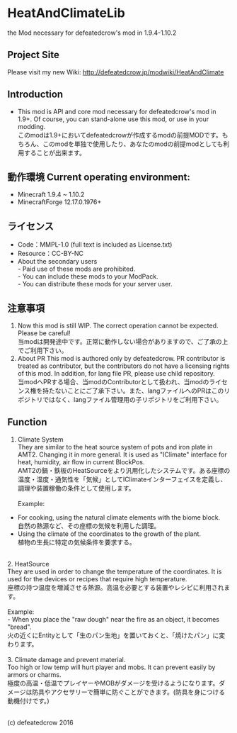 # HeatAndClimateLib
the Mod necessary for defeatedcrow's mod in 1.9.4-1.10.2

## Project Site
Please visit my new Wiki: http://defeatedcrow.jp/modwiki/HeatAndClimate

## Introduction
- This mod is API and core mod necessary for defeatedcrow's mod in 1.9+. Of course, you can stand-alone use this mod, or use in your modding. <br>このmodは1.9+においてdefeatedcrowが作成するmodの前提MODです。もちろん、このmodを単独で使用したり、あなたのmodの前提modとしても利用することが出来ます。

## 動作環境 Current operating environment:
- Minecraft 1.9.4 ~ 1.10.2
- MinecraftForge 12.17.0.1976+  
   
## ライセンス
- Code：MMPL-1.0  (full text is included as License.txt)
- Resource：CC-BY-NC
- About the secondary users<br> - Paid use of these mods are prohibited.<br> - You can include these mods to your ModPack.<br> - You can distribute these mods for your server user.<br>

## 注意事項
1. Now this mod is still WIP. The correct operation cannot be expected. Please be careful! <br> 当modは開発途中です。正常に動作しない場合がありますので、ご了承の上でご利用下さい。<br>
2. About PR  This mod is authored only by defeatedcrow. PR contributor is treated as contributor, but the contributors do not have a licensing rights of this mod.  In addition, for lang file PR, please use child repository. <br> 当modへPRする場合、当modのContributorとして扱われ、当modのライセンス権を持たないことにご了承下さい。また、langファイルへのPRはこのリポジトリではなく、langファイル管理用の子リポジトリをご利用下さい。  <br>

## Function
1. Climate System  <br>They are similar to the heat source system of pots and iron plate in AMT2. Changing it in more general. It is used as "IClimate" interface for heat, humidity, air flow in current BlockPos. <br> AMT2の鍋・鉄板のHeatSourceをより汎用化したシステムです。ある座標の温度・湿度・通気性を「気候」としてIClimateインターフェイスを定義し、調理や装置稼働の条件として使用します。<br><br>
 Example: <br>
 - For cooking, using the natural climate elements with the biome block.  <br>自然の熱源など、その座標の気候を利用した調理。<br>
 - Using the climate of the coordinates to the growth of the plant.  <br>植物の生長に特定の気候条件を要求する。 <br> 
<br>
2. HeatSource  <br>They are used in order to change the temperature of the coordinates. It is used for the devices or recipes that require high temperature.  <br>座標の持つ温度を増減させる熱源。高温を必要とする装置やレシピに利用されます。<br><br>
 Example: <br>
 - When you place the "raw dough" near the fire as an object, it becomes "bread". <br>  火の近くにEntityとして「生のパン生地」を置いておくと、「焼けたパン」に変わります。  <br>
<br>
3. Climate damage and prevent material. <br>Too high or low temp will hurt player and mobs. It can prevent easily by armors or charms.<br> 極度の高温・低温でプレイヤーやMOBがダメージを受けるようになります。ダメージは防具やアクセサリーで簡単に防ぐことができます。(防具を身につける動機付けです。)<br><br>

(c) defeatedcrow 2016
